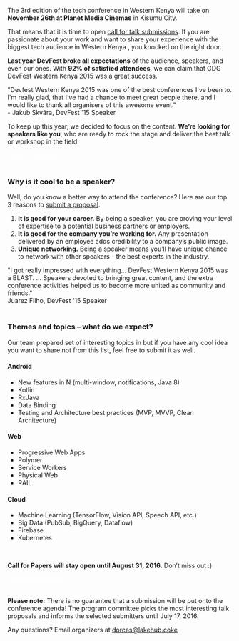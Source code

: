  The 3rd edition of the tech conference  in  Western Kenya  will take on **November  26th at Planet Media Cinemas** in Kisumu City.

That means that it is time to open [call for talk submissions](http://bit.ly/df16-c4p). If you are passionate about your work and want to share your experience with the biggest tech audience in  Western Kenya , you knocked on the right door.

**Last year DevFest broke all expectations** of the audience, speakers, and even our ones. With **92% of satisfied attendees**, we can claim that GDG DevFest  Western Kenya  2015 was a great success.

<div class="quote-container reverse">
  <div class="quote-photo" style="background-image: url('/2015/images/people/jakub_skvara.jpg')"></div>
  <div class="quote-text-wrapper">
    <div class="quote-text">"Devfest  Western Kenya  2015 was one of the best conferences I've been to. I'm really glad, that I've had a chance to meet great people there, and I would like to thank all organisers of this awesome event."</div>
    <div class="quote-author">- Jakub Škvára, DevFest '15 Speaker</div>
  </div>
</div>

To keep up this year, we decided to focus on the content. **We’re looking for speakers like you**, who are ready to rock the stage and deliver the best talk or workshop in the field.
<div class="text-center">
<a href="http://bit.ly/df16-c4p" target="_blank" class="style-scope header-content" style="color: white; ">
  <paper-button class="primary style-scope header-content x-scope paper-button-0" raised="" role="button" tabindex="0" animated="" aria-disabled="false" elevation="1">Submit a proposal</paper-button>
</a>
</div>

<br/>

### Why is it cool to be a speaker?

Well, do you know a better way to attend the conference? Here are our top 3 reasons to [submit a proposal](http://bit.ly/df16-c4p).

1. **It is good for your career.** By being a speaker, you are proving your level of expertise to a potential business partners or employers.
2. **It is good for the company you’re working for.** Any presentation delivered by an employee adds credibility to a company’s public image.
3. **Unique networking.** Being a speaker means you’ll have unique chance to network with other speakers - the best experts in the industry.


<div class="quote-container">
  <div class="quote-photo" style="background-image: url('/2015/images/people/juarez_filho.jpg')"></div>
  <div class="quote-text-wrapper">
      <div class="quote-text">"I got really impressed with everything... DevFest  Western Kenya  2015 was a BLAST. … Speakers devoted to bringing great content, and the extra conference activities helped us to become more united as community and friends."</div>
      <div class="quote-author">Juarez Filho, DevFest '15 Speaker</div>
  </div>
</div>
<br/>

### Themes and topics – what do we expect?

Our team prepared set of interesting topics in but if you have any cool idea you want to share not from this list, feel free to submit it as well.

#### Android
* New features in N (multi-window, notifications, Java 8)
* Kotlin
* RxJava
* Data Binding
* Testing and Architecture best practices (MVP, MVVP, Clean Architecture)

#### Web
* Progressive Web Apps
* Polymer
* Service Workers
* Physical Web
* RAIL

#### Cloud
* Machine Learning (TensorFlow, Vision API, Speech API, etc.)
* Big Data (PubSub, BigQuery, Dataflow)
* Firebase
* Kubernetes

<br/>

**Call for Papers will stay open until August 31, 2016.** Don’t miss out :)

<div class="text-center">
<a href="http://bit.ly/df16-c4p" target="_blank" class="style-scope header-content" style="color: white; ">
  <paper-button class="primary style-scope header-content x-scope paper-button-0" raised="" role="button" tabindex="0" animated="" aria-disabled="false" elevation="1">Submit a proposal</paper-button>
</a>
</div>
<br/>

**Please note:** There is no guarantee that a submission will be put onto the conference agenda! The program committee picks the most interesting talk proposals and informs the selected submitters until July 17, 2016.

Any questions? Email organizers at [dorcas@lakehub.coke](mailto:devfest@gdg.org.ua)




